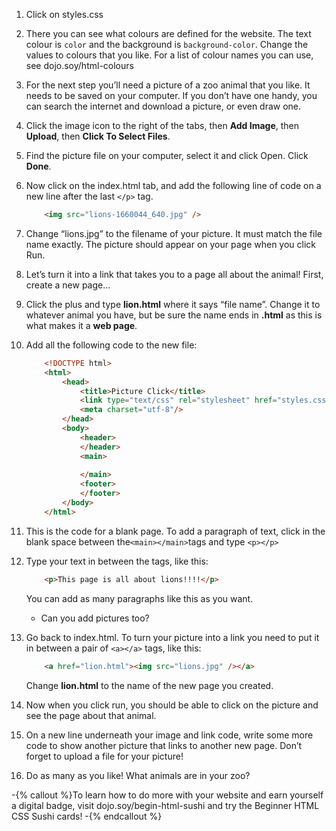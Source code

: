 1. Click on styles.css

2. There you can see what colours are defined for the website. The text colour is `color` and the background is `background-color`. Change the values to colours that you like. For a list of colour names you can use, see dojo.soy/html-colours

3. For the next step you’ll need a picture of a zoo animal that you like. It needs to be saved on your computer. If you don’t have one handy, you can search the internet and download a picture, or even draw one.

4. Click the image icon to the right of the tabs, then **Add Image**, then **Upload**, then **Click To Select Files**.

5. Find the picture file on your computer, select it and click Open. Click **Done**.

6. Now click on the index.html tab, and add the following line of code on a new line after the last `</p>` tag.
    ```html
        <img src="lions-1660044_640.jpg" />
    ```

7. Change “lions.jpg” to the filename of your picture. It must match the file name exactly. The picture should appear on your page when you click Run.

8. Let’s turn it into a link that takes you to a page all about the animal! First, create a new page...

9. Click the plus and type **lion.html** where it says “file name”. Change it to whatever animal you have, but be sure the name ends in **.html** as this is what makes it a **web page**.

10. Add all the following code to the new file:
    ```html
        <!DOCTYPE html>
        <html>
            <head>
                <title>Picture Click</title>
                <link type="text/css" rel="stylesheet" href="styles.css"/>
                <meta charset="utf-8"/>
            </head>
            <body>
                <header>
                </header>
                <main>
                
                </main>
                <footer>
                </footer>
            </body>
        </html>
    ```

11. This is the code for a blank page. To add a paragraph of text, click in the blank space between the` <main></main> `tags and type `<p></p>`

12. Type your text in between the tags, like this:
    ```html
        <p>This page is all about lions!!!!</p>
    ```
    You can add as many paragraphs like this as you want.
    * Can you add pictures too?

13. Go back to index.html. To turn your picture into a link you need to put it in between a pair of `<a></a>` tags, like this:
    ```html
        <a href="lion.html"><img src="lions.jpg" /></a>
    ```
    Change **lion.html** to the name of the new page you created.

14. Now when you click run, you should be able to click on the picture and see the page about that animal.

15. On a new line underneath your image and link code, write some more code to show another picture that links to another new page. Don’t forget to upload a file for your picture!

16. Do as many as you like! What animals are in your zoo?

-{% callout %}To learn how to do more with your website and earn yourself a digital badge, visit dojo.soy/begin-html-sushi and try the Beginner HTML CSS Sushi cards!
-{% endcallout %}


